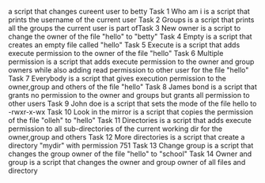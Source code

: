 a script that changes cureent user to betty
Task 1 Who am i is a script that prints the username of the current user
Task 2 Groups is a script that prints all the groups the current user is part ofTask 3 New owner is a script to change the owner of the file "hello" to "betty"
Task 4 Empty is a script that creates an empty file called "hello"
Task 5 Execute is a script that adds execute permission to the owner of the file "hello"
Task 6 Multiple permission is a script that adds execute permission to the owner and group owners while also adding read permission to other user for the file "hello"
Task 7 Everybody is a script that gives execution permission to the owner,group and others of the file "hello"
Task 8 James bond is a script that grants no permission to the owner and groups but grants all permission to other users
Task 9 John doe is a script that sets the mode of the file hello to -rwxr-x-wx
Task 10 Look in the mirror is a script that copies the permission of the file "olleh" to "hello"
Task 11 Directories is a script that adds execute permission to all sub-directories of the current working dir for the owner,group and others
Task 12 More directories is a script that create a directory "mydir" with permission 751
Task 13 Change group is a script that changes the group owner of the file "hello" to "school"
Task 14 Owner and group is a script that changes the owner and group owner of all files and directory
